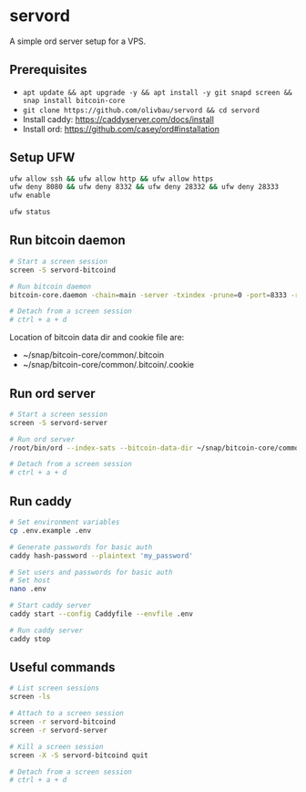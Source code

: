 # servord

A simple ord server setup for a VPS.

## Prerequisites

* `apt update && apt upgrade -y && apt install -y git snapd screen && snap install bitcoin-core`
* `git clone https://github.com/olivbau/servord && cd servord`
* Install caddy: https://caddyserver.com/docs/install
* Install ord: https://github.com/casey/ord#installation

## Setup UFW
```bash
ufw allow ssh && ufw allow http && ufw allow https
ufw deny 8080 && ufw deny 8332 && ufw deny 28332 && ufw deny 28333
ufw enable

ufw status
```

## Run bitcoin daemon

```bash
# Start a screen session
screen -S servord-bitcoind

# Run bitcoin daemon
bitcoin-core.daemon -chain=main -server -txindex -prune=0 -port=8333 -rpcport=8332

# Detach from a screen session
# ctrl + a + d
```

Location of bitcoin data dir and cookie file are:
* ~/snap/bitcoin-core/common/.bitcoin
* ~/snap/bitcoin-core/common/.bitcoin/.cookie


## Run ord server

```bash
# Start a screen session
screen -S servord-server

# Run ord server
/root/bin/ord --index-sats --bitcoin-data-dir ~/snap/bitcoin-core/common/.bitcoin server --address 127.0.0.1 --http-port 8080

# Detach from a screen session
# ctrl + a + d
```

## Run caddy

```bash
# Set environment variables
cp .env.example .env

# Generate passwords for basic auth
caddy hash-password --plaintext 'my_password'

# Set users and passwords for basic auth
# Set host
nano .env

# Start caddy server
caddy start --config Caddyfile --envfile .env

# Run caddy server
caddy stop
```

## Useful commands

```bash
# List screen sessions
screen -ls

# Attach to a screen session
screen -r servord-bitcoind
screen -r servord-server

# Kill a screen session
screen -X -S servord-bitcoind quit

# Detach from a screen session
# ctrl + a + d
```
